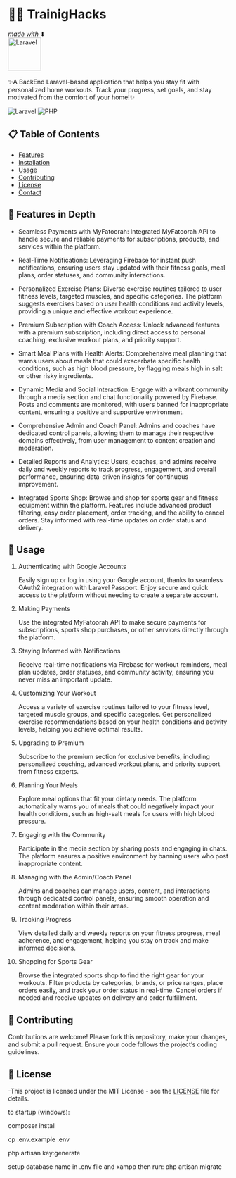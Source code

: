 # 🏋️‍♂️ TrainigHacks
_made with_ ⬇ <br/>  [<img src="https://laravel.com/img/logomark.min.svg" alt="Laravel" width="75">](https://laravel.com/) 
<br/>
<br/>
✨A BackEnd Laravel-based application that helps you stay fit with personalized home workouts. 
Track your progress, set goals, and stay motivated from the comfort of your home!✨

![Laravel](https://img.shields.io/badge/Laravel-10-orange)
![PHP](https://img.shields.io/badge/PHP-%5E8.2-blue)

## 📋 Table of Contents
- [Features](#features)
- [Installation](#installation)
- [Usage](#usage)
- [Contributing](#contributing)
- [License](##license)
- [Contact](#contact)


## 🌟 Features in Depth

   - Seamless Payments with MyFatoorah: Integrated MyFatoorah API to handle secure and reliable payments for subscriptions, products, and services within the platform.

   - Real-Time Notifications: Leveraging Firebase for instant push notifications, ensuring users stay updated with their fitness goals, meal plans, order statuses, and community         interactions.

   - Personalized Exercise Plans: Diverse exercise routines tailored to user fitness levels, targeted muscles, and specific categories. The platform suggests exercises based on         user health conditions and activity levels, providing a unique and effective workout experience.

   - Premium Subscription with Coach Access: Unlock advanced features with a premium subscription, including direct access to personal coaching, exclusive workout plans, and            priority support.

   - Smart Meal Plans with Health Alerts: Comprehensive meal planning that warns users about meals that could exacerbate specific health conditions, such as high blood pressure,        by flagging meals high in salt or other risky ingredients.

   - Dynamic Media and Social Interaction: Engage with a vibrant community through a media section and chat functionality powered by Firebase. Posts and comments are monitored,         with users banned for inappropriate content, ensuring a positive and supportive environment.

   - Comprehensive Admin and Coach Panel: Admins and coaches have dedicated control panels, allowing them to manage their respective domains effectively, from user management to         content creation and moderation.

   - Detailed Reports and Analytics: Users, coaches, and admins receive daily and weekly reports to track progress, engagement, and overall performance, ensuring data-driven             insights for continuous improvement.

   - Integrated Sports Shop: Browse and shop for sports gear and fitness equipment within the platform. Features include advanced product filtering, easy order placement, order         tracking, and the ability to cancel orders. Stay informed with real-time updates on order status and delivery.

## 🎯 Usage
1. Authenticating with Google Accounts

    Easily sign up or log in using your Google account, thanks to seamless OAuth2 integration with Laravel Passport. Enjoy secure and quick access to the platform without needing to create a separate account.

2. Making Payments

    Use the integrated MyFatoorah API to make secure payments for subscriptions, sports shop purchases, or other services directly through the platform.

3. Staying Informed with Notifications

    Receive real-time notifications via Firebase for workout reminders, meal plan updates, order statuses, and community activity, ensuring you never miss an important update.

4. Customizing Your Workout

    Access a variety of exercise routines tailored to your fitness level, targeted muscle groups, and specific categories.
    Get personalized exercise recommendations based on your health conditions and activity levels, helping you achieve optimal results.

5. Upgrading to Premium

    Subscribe to the premium section for exclusive benefits, including personalized coaching, advanced workout plans, and priority support from fitness experts.

6. Planning Your Meals

    Explore meal options that fit your dietary needs. The platform automatically warns you of meals that could negatively impact your health conditions, such as high-salt meals for users with high blood pressure.

7. Engaging with the Community

    Participate in the media section by sharing posts and engaging in chats. The platform ensures a positive environment by banning users who post inappropriate content.

8. Managing with the Admin/Coach Panel

    Admins and coaches can manage users, content, and interactions through dedicated control panels, ensuring smooth operation and content moderation within their areas.

9. Tracking Progress

    View detailed daily and weekly reports on your fitness progress, meal adherence, and engagement, helping you stay on track and make informed decisions.

10. Shopping for Sports Gear

    Browse the integrated sports shop to find the right gear for your workouts.
    Filter products by categories, brands, or price ranges, place orders easily, and track your order status in real-time.
    Cancel orders if needed and receive updates on delivery and order fulfillment.
## 🤝 Contributing

Contributions are welcome! Please fork this repository, make your changes, and submit a pull request. Ensure your code follows the project’s coding guidelines.

## 📜 License

-This project is licensed under the MIT License - see the [LICENSE](LICENSE) file for details.

to startup (windows):

composer install

cp .env.example .env

php artisan key:generate

setup database name in .env file and xampp then run: php artisan migrate

